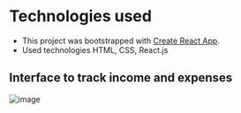 # Technologies used

- This project was bootstrapped with [Create React App](https://github.com/facebook/create-react-app).
- Used technologies HTML, CSS, React.js

## Interface to track income and expenses

![image](https://user-images.githubusercontent.com/101859970/162174960-451c62f3-bef6-4e8d-b1a5-b5a3c096a7fb.png)

